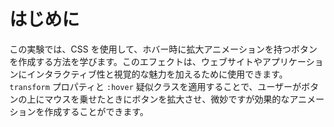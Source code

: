 # はじめに

この実験では、CSS を使用して、ホバー時に拡大アニメーションを持つボタンを作成する方法を学びます。このエフェクトは、ウェブサイトやアプリケーションにインタラクティブ性と視覚的な魅力を加えるために使用できます。`transform` プロパティと `:hover` 疑似クラスを適用することで、ユーザーがボタンの上にマウスを乗せたときにボタンを拡大させ、微妙ですが効果的なアニメーションを作成することができます。
